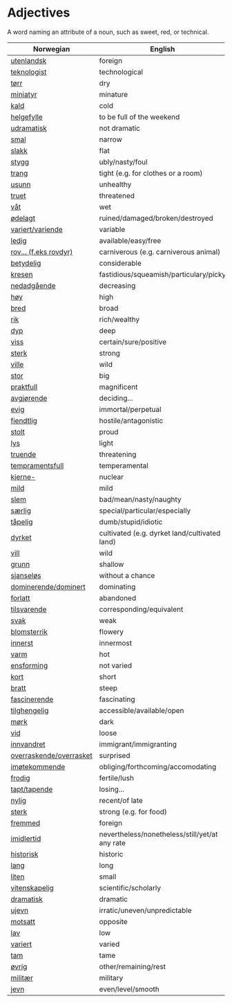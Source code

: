 # Adjectives

A word naming an attribute of a noun, such as sweet, red, or technical.

| Norwegian | English |
| --- | --- |
| [utenlandsk](https://www.ordnett.no/search?language=no&phrase=utenlandsk) | foreign |
| [teknologist](https://www.ordnett.no/search?language=no&phrase=teknologist) | technological |
| [tørr](https://www.ordnett.no/search?language=no&phrase=tørr) | dry |
| [miniatyr](https://www.ordnett.no/search?language=no&phrase=miniatyr) | minature |
| [kald](https://www.ordnett.no/search?language=no&phrase=kald) | cold |
| [helgefylle](https://www.ordnett.no/search?language=no&phrase=helgefylle) | to be full of the weekend |
| [udramatisk](https://www.ordnett.no/search?language=no&phrase=udramatisk) | not dramatic |
| [smal](https://www.ordnett.no/search?language=no&phrase=smal) | narrow |
| [slakk](https://www.ordnett.no/search?language=no&phrase=slakk) | flat |
| [stygg](https://www.ordnett.no/search?language=no&phrase=stygg) | ubly/nasty/foul |
| [trang](https://www.ordnett.no/search?language=no&phrase=trang) | tight (e.g. for clothes or a room) |
| [usunn](https://www.ordnett.no/search?language=no&phrase=usunn) | unhealthy |
| [truet](https://www.ordnett.no/search?language=no&phrase=truet) | threatened |
| [våt](https://www.ordnett.no/search?language=no&phrase=våt) | wet |
| [ødelagt](https://www.ordnett.no/search?language=no&phrase=ødelagt) | ruined/damaged/broken/destroyed |
| [variert/variende](https://www.ordnett.no/search?language=no&phrase=variert/variende) | variable |
| [ledig](https://www.ordnett.no/search?language=no&phrase=ledig) | available/easy/free |
| [rov... (f.eks rovdyr)](https://www.ordnett.no/search?language=no&phrase=rov...%20(f.eks%20rovdyr)) | carniverous (e.g. carniverous animal) |
| [betydelig](https://www.ordnett.no/search?language=no&phrase=betydelig) | considerable |
| [kresen](https://www.ordnett.no/search?language=no&phrase=kresen) | fastidious/squeamish/particulary/picky |
| [nedadgående](https://www.ordnett.no/search?language=no&phrase=nedadgående) | decreasing |
| [høy](https://www.ordnett.no/search?language=no&phrase=høy) | high |
| [bred](https://www.ordnett.no/search?language=no&phrase=bred) | broad |
| [rik](https://www.ordnett.no/search?language=no&phrase=rik) | rich/wealthy |
| [dyp](https://www.ordnett.no/search?language=no&phrase=dyp) | deep |
| [viss](https://www.ordnett.no/search?language=no&phrase=viss) | certain/sure/positive |
| [sterk](https://www.ordnett.no/search?language=no&phrase=sterk) | strong |
| [ville](https://www.ordnett.no/search?language=no&phrase=ville) | wild |
| [stor](https://www.ordnett.no/search?language=no&phrase=stor) | big |
| [praktfull](https://www.ordnett.no/search?language=no&phrase=praktfull) | magnificent |
| [avgjørende](https://www.ordnett.no/search?language=no&phrase=avgjørende) | deciding... |
| [evig](https://www.ordnett.no/search?language=no&phrase=evig) | immortal/perpetual |
| [fiendtlig](https://www.ordnett.no/search?language=no&phrase=fiendtlig) | hostile/antagonistic |
| [stolt](https://www.ordnett.no/search?language=no&phrase=stolt) | proud |
| [lys](https://www.ordnett.no/search?language=no&phrase=lys) | light |
| [truende](https://www.ordnett.no/search?language=no&phrase=truende) | threatening |
| [tempramentsfull](https://www.ordnett.no/search?language=no&phrase=tempramentsfull) | temperamental |
| [kjerne-](https://www.ordnett.no/search?language=no&phrase=kjerne-) | nuclear |
| [mild](https://www.ordnett.no/search?language=no&phrase=mild) | mild |
| [slem](https://www.ordnett.no/search?language=no&phrase=slem) | bad/mean/nasty/naughty |
| [særlig](https://www.ordnett.no/search?language=no&phrase=særlig) | special/particular/especially |
| [tåpelig](https://www.ordnett.no/search?language=no&phrase=tåpelig) | dumb/stupid/idiotic |
| [dyrket](https://www.ordnett.no/search?language=no&phrase=dyrket) | cultivated (e.g. dyrket land/cultivated land) |
| [vill](https://www.ordnett.no/search?language=no&phrase=vill) | wild |
| [grunn](https://www.ordnett.no/search?language=no&phrase=grunn) | shallow |
| [sjanseløs](https://www.ordnett.no/search?language=no&phrase=sjanseløs) | without a chance |
| [dominerende/dominert](https://www.ordnett.no/search?language=no&phrase=dominerende/dominert) | dominating |
| [forlatt](https://www.ordnett.no/search?language=no&phrase=forlatt) | abandoned |
| [tilsvarende](https://www.ordnett.no/search?language=no&phrase=tilsvarende) | corresponding/equivalent |
| [svak](https://www.ordnett.no/search?language=no&phrase=svak) | weak |
| [blomsterrik](https://www.ordnett.no/search?language=no&phrase=blomsterrik) | flowery |
| [innerst](https://www.ordnett.no/search?language=no&phrase=innerst) | innermost |
| [varm](https://www.ordnett.no/search?language=no&phrase=varm) | hot |
| [ensforming](https://www.ordnett.no/search?language=no&phrase=ensforming) | not varied |
| [kort](https://www.ordnett.no/search?language=no&phrase=kort) | short |
| [bratt](https://www.ordnett.no/search?language=no&phrase=bratt) | steep |
| [fascinerende](https://www.ordnett.no/search?language=no&phrase=fascinerende) | fascinating |
| [tilghengelig](https://www.ordnett.no/search?language=no&phrase=tilghengelig) | accessible/available/open |
| [mørk](https://www.ordnett.no/search?language=no&phrase=mørk) | dark |
| [vid](https://www.ordnett.no/search?language=no&phrase=vid) | loose |
| [innvandret](https://www.ordnett.no/search?language=no&phrase=innvandret) | immigrant/immigranting |
| [overraskende/overrasket](https://www.ordnett.no/search?language=no&phrase=overraskende/overrasket) | surprised |
| [imøtekommende](https://www.ordnett.no/search?language=no&phrase=imøtekommende) | obliging/forthcoming/accomodating |
| [frodig](https://www.ordnett.no/search?language=no&phrase=frodig) | fertile/lush |
| [tapt/tapende](https://www.ordnett.no/search?language=no&phrase=tapt/tapende) | losing... |
| [nylig](https://www.ordnett.no/search?language=no&phrase=nylig) | recent/of late |
| [sterk](https://www.ordnett.no/search?language=no&phrase=sterk) | strong (e.g. for food) |
| [fremmed](https://www.ordnett.no/search?language=no&phrase=fremmed) | foreign |
| [imidlertid](https://www.ordnett.no/search?language=no&phrase=imidlertid) | nevertheless/nonetheless/still/yet/at any rate |
| [historisk](https://www.ordnett.no/search?language=no&phrase=historisk) | historic |
| [lang](https://www.ordnett.no/search?language=no&phrase=lang) | long |
| [liten](https://www.ordnett.no/search?language=no&phrase=liten) | small |
| [vitenskapelig](https://www.ordnett.no/search?language=no&phrase=vitenskapelig) | scientific/scholarly |
| [dramatisk](https://www.ordnett.no/search?language=no&phrase=dramatisk) | dramatic |
| [ujevn](https://www.ordnett.no/search?language=no&phrase=ujevn) | irratic/uneven/unpredictable |
| [motsatt](https://www.ordnett.no/search?language=no&phrase=motsatt) | opposite |
| [lav](https://www.ordnett.no/search?language=no&phrase=lav) | low |
| [variert](https://www.ordnett.no/search?language=no&phrase=variert) | varied |
| [tam](https://www.ordnett.no/search?language=no&phrase=tam) | tame |
| [øvrig](https://www.ordnett.no/search?language=no&phrase=øvrig) | other/remaining/rest |
| [militær](https://www.ordnett.no/search?language=no&phrase=militær) | military |
| [jevn](https://www.ordnett.no/search?language=no&phrase=jevn) | even/level/smooth |

